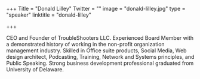 +++
Title = "Donald Lilley"
Twitter = ""
image = "donald-lilley.jpg"
type = "speaker"
linktitle = "donald-lilley"

+++

CEO and Founder of TroubleShooters LLC. Experienced Board Member with a demonstrated history of working in the non-profit organization management industry. Skilled in Office suite products, Social Media, Web design architect, Podcasting, Training, Network and Systems principles, and Public Speaking. Strong business development professional graduated from University of Delaware.
